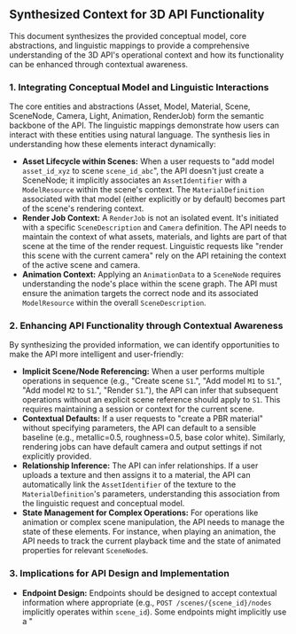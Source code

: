 ## Synthesized Context for 3D API Functionality

This document synthesizes the provided conceptual model, core abstractions, and linguistic mappings to provide a comprehensive understanding of the 3D API's operational context and how its functionality can be enhanced through contextual awareness.

### 1. Integrating Conceptual Model and Linguistic Interactions

The core entities and abstractions (Asset, Model, Material, Scene, SceneNode, Camera, Light, Animation, RenderJob) form the semantic backbone of the API. The linguistic mappings demonstrate how users can interact with these entities using natural language. The synthesis lies in understanding how these elements interact dynamically:

*   **Asset Lifecycle within Scenes:** When a user requests to "add model `asset_id_xyz` to scene `scene_id_abc`", the API doesn't just create a SceneNode; it implicitly associates an `AssetIdentifier` with a `ModelResource` within the scene's context. The `MaterialDefinition` associated with that model (either explicitly or by default) becomes part of the scene's rendering context.
*   **Render Job Context:** A `RenderJob` is not an isolated event. It's initiated with a specific `SceneDescription` and `Camera` definition. The API needs to maintain the context of what assets, materials, and lights are part of that scene at the time of the render request. Linguistic requests like "render this scene with the current camera" rely on the API retaining the context of the active scene and camera.
*   **Animation Context:** Applying an `AnimationData` to a `SceneNode` requires understanding the node's place within the scene graph. The API must ensure the animation targets the correct node and its associated `ModelResource` within the overall `SceneDescription`.

### 2. Enhancing API Functionality through Contextual Awareness

By synthesizing the provided information, we can identify opportunities to make the API more intelligent and user-friendly:

*   **Implicit Scene/Node Referencing:** When a user performs multiple operations in sequence (e.g., "Create scene `S1`.", "Add model `M1` to `S1`.", "Add model `M2` to `S1`.", "Render `S1`."), the API can infer that subsequent operations without an explicit scene reference should apply to `S1`. This requires maintaining a session or context for the current scene.
*   **Contextual Defaults:** If a user requests to "create a PBR material" without specifying parameters, the API can default to a sensible baseline (e.g., metallic=0.5, roughness=0.5, base color white). Similarly, rendering jobs can have default camera and output settings if not explicitly provided.
*   **Relationship Inference:** The API can infer relationships. If a user uploads a texture and then assigns it to a material, the API can automatically link the `AssetIdentifier` of the texture to the `MaterialDefinition`'s parameters, understanding this association from the linguistic request and conceptual model.
*   **State Management for Complex Operations:** For operations like animation or complex scene manipulation, the API needs to manage the state of these elements. For instance, when playing an animation, the API needs to track the current playback time and the state of animated properties for relevant `SceneNode`s.

### 3. Implications for API Design and Implementation

*   **Endpoint Design:** Endpoints should be designed to accept contextual information where appropriate (e.g., `POST /scenes/{scene_id}/nodes` implicitly operates within `scene_id`). Some endpoints might implicitly use a "
